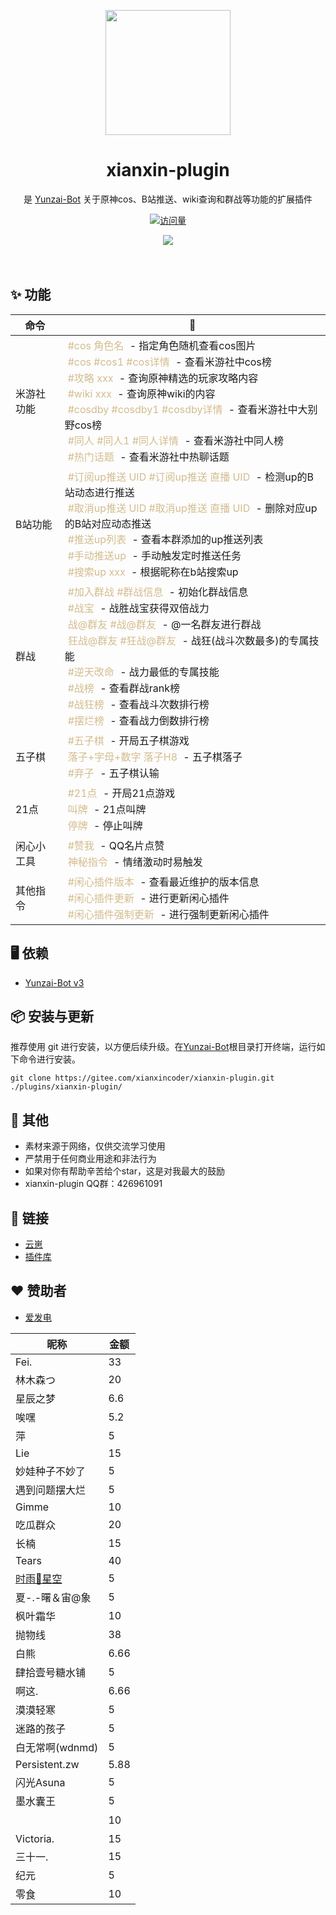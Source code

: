 <p align="center">
  <a href="https://gitee.com/xianxincoder/xianxin-plugin">
    <img width="200" src="https://gitee.com/xianxincoder/xianxin-plugin/raw/master/resources/img/rank/top.png">
  </a>
</p>

<h1 align="center">xianxin-plugin</h1>

<div align="center">

是 <a href="https://gitee.com/Le-niao/Yunzai-Bot" target="_blank">Yunzai-Bot</a> 关于原神cos、B站推送、wiki查询和群战等功能的扩展插件

[![访问量](https://profile-counter.glitch.me/xianxin-plugin/count.svg)](https://gitee.com/xianxincoder/xianxin-plugin)


<img src="https://cdn.jsdelivr.net/gh/xianxincoder/xianxincoder/assets/github-contribution-grid-snake.svg">

</div>
<br />
<br />


## ✨ 功能

| 命令 | 🌰 |
| --- | --- |
| 米游社功能 | <span style="color: #d3bc8e;display: inline-block;padding: 0 3px;margin: 1px 2px;">#cos 角色名</span> - 指定角色随机查看cos图片<br/><span style="color: #d3bc8e;display: inline-block;padding: 0 3px;margin: 1px 2px;">#cos #cos1 #cos详情</span> - 查看米游社中cos榜<br/><span style="color: #d3bc8e;display: inline-block;padding: 0 3px;margin: 1px 2px;">#攻略 xxx</span> - 查询原神精选的玩家攻略内容<br/><span style="color: #d3bc8e;display: inline-block;padding: 0 3px;margin: 1px 2px;">#wiki xxx</span> - 查询原神wiki的内容<br/><span style="color: #d3bc8e;display: inline-block;padding: 0 3px;margin: 1px 2px;">#cosdby #cosdby1 #cosdby详情</span> - 查看米游社中大别野cos榜<br/><span style="color: #d3bc8e;display: inline-block;padding: 0 3px;margin: 1px 2px;">#同人 #同人1 #同人详情</span> - 查看米游社中同人榜<br/><span style="color: #d3bc8e;display: inline-block;padding: 0 3px;margin: 1px 2px;">#热门话题</span> - 查看米游社中热聊话题 |
| B站功能 | <span style="color: #d3bc8e;display: inline-block;padding: 0 3px;margin: 1px 2px;">#订阅up推送 UID #订阅up推送 直播 UID</span> - 检测up的B站动态进行推送<br/><span style="color: #d3bc8e;display: inline-block;padding: 0 3px;margin: 1px 2px;">#取消up推送 UID #取消up推送 直播 UID</span> - 删除对应up的B站对应动态推送<br/><span style="color: #d3bc8e;display: inline-block;padding: 0 3px;margin: 1px 2px;">#推送up列表</span> - 查看本群添加的up推送列表<br/><span style="color: #d3bc8e;display: inline-block;padding: 0 3px;margin: 1px 2px;">#手动推送up</span> - 手动触发定时推送任务<br/><span style="color: #d3bc8e;display: inline-block;padding: 0 3px;margin: 1px 2px;">#搜索up xxx</span> - 根据昵称在b站搜索up |
| 群战 | <span style="color: #d3bc8e;display: inline-block;padding: 0 3px;margin: 1px 2px;">#加入群战 #群战信息</span> - 初始化群战信息<br/><span style="color: #d3bc8e;display: inline-block;padding: 0 3px;margin: 1px 2px;">#战宝</span> - 战胜战宝获得双倍战力<br/><span style="color: #d3bc8e;display: inline-block;padding: 0 3px;margin: 1px 2px;">战@群友 #战@群友</span> - @一名群友进行群战<br/><span style="color: #d3bc8e;display: inline-block;padding: 0 3px;margin: 1px 2px;">狂战@群友 #狂战@群友</span> - 战狂(战斗次数最多)的专属技能<br/><span style="color: #d3bc8e;display: inline-block;padding: 0 3px;margin: 1px 2px;">#逆天改命</span> - 战力最低的专属技能<br/><span style="color: #d3bc8e;display: inline-block;padding: 0 3px;margin: 1px 2px;">#战榜</span> - 查看群战rank榜<br/><span style="color: #d3bc8e;display: inline-block;padding: 0 3px;margin: 1px 2px;">#战狂榜</span> - 查看战斗次数排行榜<br/><span style="color: #d3bc8e;display: inline-block;padding: 0 3px;margin: 1px 2px;">#摆烂榜</span> - 查看战力倒数排行榜 |
| 五子棋 | <span style="color: #d3bc8e;display: inline-block;padding: 0 3px;margin: 1px 2px;">#五子棋</span> - 开局五子棋游戏<br/><span style="color: #d3bc8e;display: inline-block;padding: 0 3px;margin: 1px 2px;">落子+字母+数字 落子H8</span> - 五子棋落子<br/><span style="color: #d3bc8e;display: inline-block;padding: 0 3px;margin: 1px 2px;">#弃子</span> - 五子棋认输 |
| 21点 | <span style="color: #d3bc8e;display: inline-block;padding: 0 3px;margin: 1px 2px;">#21点</span> - 开局21点游戏<br/><span style="color: #d3bc8e;display: inline-block;padding: 0 3px;margin: 1px 2px;">叫牌</span> - 21点叫牌<br/><span style="color: #d3bc8e;display: inline-block;padding: 0 3px;margin: 1px 2px;">停牌</span> - 停止叫牌 |
| 闲心小工具 | <span style="color: #d3bc8e;display: inline-block;padding: 0 3px;margin: 1px 2px;">#赞我</span> - QQ名片点赞<br/><span style="color: #d3bc8e;display: inline-block;padding: 0 3px;margin: 1px 2px;">神秘指令</span> - 情绪激动时易触发 |
| 其他指令 | <span style="color: #d3bc8e;display: inline-block;padding: 0 3px;margin: 1px 2px;">#闲心插件版本</span> - 查看最近维护的版本信息<br/><span style="color: #d3bc8e;display: inline-block;padding: 0 3px;margin: 1px 2px;">#闲心插件更新</span> - 进行更新闲心插件<br/><span style="color: #d3bc8e;display: inline-block;padding: 0 3px;margin: 1px 2px;">#闲心插件强制更新</span> - 进行强制更新闲心插件 |


## 🖥 依赖

- [Yunzai-Bot v3](https://gitee.com/Le-niao/Yunzai-Bot)

## 📦 安装与更新

推荐使用 git 进行安装，以方便后续升级。在[Yunzai-Bot](https://gitee.com/Le-niao/Yunzai-Bot)根目录打开终端，运行如下命令进行安装。

```base
git clone https://gitee.com/xianxincoder/xianxin-plugin.git ./plugins/xianxin-plugin/
```


## 🌈 其他
- 素材来源于网络，仅供交流学习使用
- 严禁用于任何商业用途和非法行为
- 如果对你有帮助辛苦给个star，这是对我最大的鼓励
- xianxin-plugin QQ群：426961091


## 🔗 链接

- [云崽](https://gitee.com/Le-niao/Yunzai-Bot)
- [插件库](https://gitee.com/Hikari666/Yunzai-Bot-plugins-index)


## ❤️ 赞助者

- [爱发电](https://afdian.net/@xianxin)


| 昵称 | 金额 |
| --- | --- |
| Fei. | 33 |
| 林木森つ | 20 |
| 星辰之梦 | 6.6 |
| 唉嘿 | 5.2 |
| 萍| 5 |
| Lie| 15 |
| 妙娃种子不妙了| 5 |
| 遇到问题摆大烂| 5 |
| Gimme| 10 |
| 吃瓜群众| 20 |
| 长楠| 15 |
| Tears| 40 |
| [时雨🌌星空](https://gitee.com/TimeRainStarSky) | 5 |
| 夏-.-曙＆宙@象 | 5 |
| 枫叶霜华 | 10 |
| 抛物线 | 38 |
| 白熊 | 6.66 |
| 肆拾壹号糖水铺 | 5 |
| 啊这. | 6.66 |
| 漠漠轻寒 | 5 |
| 迷路的孩子 | 5 |
| 白无常啊(wdnmd) | 5 |
| Persistent.zw | 5.88 |
| 闪光Asuna | 5 |
| 墨水囊王 | 5 |
|   | 10 |
| Victoria. | 15 |
| 三十一. | 15 |
| 纪元 | 5 |
| 零食 | 10 |

